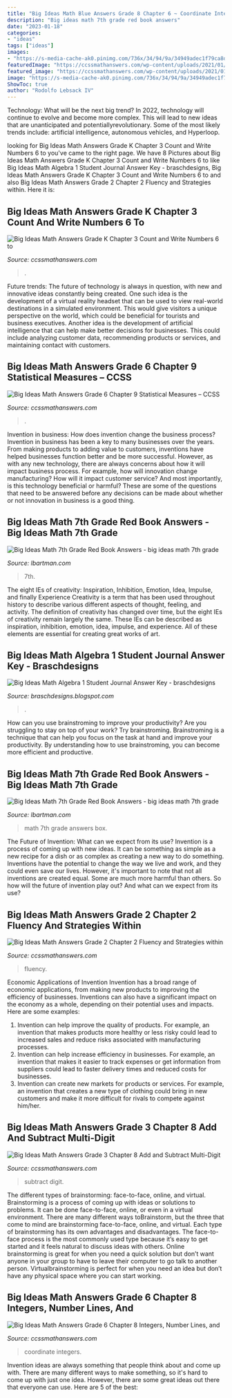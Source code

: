 ```yaml
---
title: "Big Ideas Math Blue Answers Grade 8 Chapter 6 ~ Coordinate Integers"
description: "Big ideas math 7th grade red book answers"
date: "2023-01-18"
categories:
- "ideas"
tags: ["ideas"]
images:
- "https://s-media-cache-ak0.pinimg.com/736x/34/94/9a/34949adec1f79ca8d60c4ffd1cf2e0b2.jpg"
featuredImage: "https://ccssmathanswers.com/wp-content/uploads/2021/01/Big-Ideas-Math-Book-6th-Grade-Answer-Key-Chapter-8-Integers-Number-Lines-and-the-Coordinate-Plane-Lesson-8.6-Polygons-in-the-Coordinate-Plane-EXPLORATION-1-768x441.jpg"
featured_image: "https://ccssmathanswers.com/wp-content/uploads/2021/01/Big-Ideas-Math-Answer-Key-Grade-6-Chapter-9-Statistical-Measures-9.5-9.png"
image: "https://s-media-cache-ak0.pinimg.com/736x/34/94/9a/34949adec1f79ca8d60c4ffd1cf2e0b2.jpg"
ShowToc: true
author: "Rodolfo Lebsack IV"
---
```



Technology: What will be the next big trend?
In 2022, technology will continue to evolve and become more complex. This will lead to new ideas that are unanticipated and potentiallyrevolutionary. Some of the most likely trends include: artificial intelligence, autonomous vehicles, and Hyperloop.

	

		
looking for Big Ideas Math Answers Grade K Chapter 3 Count and Write Numbers 6 to you've came to the right page. We have 8 Pictures about Big Ideas Math Answers Grade K Chapter 3 Count and Write Numbers 6 to like Big Ideas Math Algebra 1 Student Journal Answer Key - braschdesigns, Big Ideas Math Answers Grade K Chapter 3 Count and Write Numbers 6 to and also Big Ideas Math Answers Grade 2 Chapter 2 Fluency and Strategies within. Here it is:
		
    
## Big Ideas Math Answers Grade K Chapter 3 Count And Write Numbers 6 To

<img loading=lazy src="https://ccssmathanswers.com/wp-content/uploads/2021/01/Big-Ideas-Math-Book-Grade-K-Answer-Key-Chapter-3-Count-and-Write-Numbers-6-to-10-Lesson-Lesson-3.10-Understand-and-Write-10-Count-and-Write-Numbers-6-to-10-Chapter-Practice-3.10.png" onerror="this.onerror=null;this.src='https://tse1.mm.bing.net/th?id=OIP.S_jiDv949o2G9NB3wJ3O_QHaCW&amp;pid=15.1';" alt="Big Ideas Math Answers Grade K Chapter 3 Count and Write Numbers 6 to">

_Source: ccssmathanswers.com_

>. 

	

Future trends:
The future of technology is always in question, with new and innovative ideas constantly being created. One such idea is the development of a virtual reality headset that can be used to view real-world destinations in a simulated environment. This would give visitors a unique perspective on the world, which could be beneficial for tourists and business executives. Another idea is the development of artificial intelligence that can help make better decisions for businesses. This could include analyzing customer data, recommending products or services, and maintaining contact with customers.

    
## Big Ideas Math Answers Grade 6 Chapter 9 Statistical Measures – CCSS

<img loading=lazy src="https://ccssmathanswers.com/wp-content/uploads/2021/01/Big-Ideas-Math-Answer-Key-Grade-6-Chapter-9-Statistical-Measures-9.5-9.png" onerror="this.onerror=null;this.src='https://tse4.mm.bing.net/th?id=OIP.2t9z8tpMA6nwBvP5t4IdkwAAAA&amp;pid=15.1';" alt="Big Ideas Math Answers Grade 6 Chapter 9 Statistical Measures – CCSS">

_Source: ccssmathanswers.com_

>. 

	

Invention in business: How does invention change the business process?
Invention in business has been a key to many businesses over the years. From making products to adding value to customers, inventions have helped businesses function better and be more successful. However, as with any new technology, there are always concerns about how it will impact business process. For example, how will innovation change manufacturing? How will it impact customer service? And most importantly, is this technology beneficial or harmful? These are some of the questions that need to be answered before any decisions can be made about whether or not innovation in business is a good thing.

    
## Big Ideas Math 7th Grade Red Book Answers - Big Ideas Math 7th Grade

<img loading=lazy src="http://www.hmhco.com/shop/books/k12/images/9781608402335.jpg" onerror="this.onerror=null;this.src='https://tse2.mm.bing.net/th?id=OIP.BBuZAdgh0wnU1tiOP7TUWwAAAA&amp;pid=15.1';" alt="Big Ideas Math 7th Grade Red Book Answers - big ideas math 7th grade">

_Source: lbartman.com_

>7th. 

	

The eight IEs of creativity: Inspiration, Inhibition, Emotion, Idea, Impulse, and finally Experience
Creativity is a term that has been used throughout history to describe various different aspects of thought, feeling, and activity. The definition of creativity has changed over time, but the eight IEs of creativity remain largely the same. These IEs can be described as inspiration, inhibition, emotion, idea, impulse, and experience. All of these elements are essential for creating great works of art.

    
## Big Ideas Math Algebra 1 Student Journal Answer Key - Braschdesigns

<img loading=lazy src="https://lh5.googleusercontent.com/proxy/ItFia3rzfDTYkjE04l996rcQlD9d9WGg0dH07RCV-Uhb_ncXgotPMqi6rorq_7W4t9DIrzQwCwGnEqOMjGpcyqf4I2rSmJ2OYQlcphH8TTKWvHy4p5ScpiqODIOtKiv-HSvVnizs172nbYlowlxsCw=w1200-h630-p-k-no-nu" onerror="this.onerror=null;this.src='https://tse4.mm.bing.net/th?id=OIP.Qm5PQ4D_Trn4hzUBKC7qFAHaGE&amp;pid=15.1';" alt="Big Ideas Math Algebra 1 Student Journal Answer Key - braschdesigns">

_Source: braschdesigns.blogspot.com_

>. 

	

How can you use brainstroming to improve your productivity?
Are you struggling to stay on top of your work? Try brainstroming. Brainstroming is a technique that can help you focus on the task at hand and improve your productivity. By understanding how to use brainstroming, you can become more efficient and productive.

    
## Big Ideas Math 7th Grade Red Book Answers - Big Ideas Math 7th Grade

<img loading=lazy src="https://s-media-cache-ak0.pinimg.com/736x/34/94/9a/34949adec1f79ca8d60c4ffd1cf2e0b2.jpg" onerror="this.onerror=null;this.src='https://tse2.mm.bing.net/th?id=OIP.Ib6JZECR7vuR6GUdxR4LhgHaEo&amp;pid=15.1';" alt="Big Ideas Math 7th Grade Red Book Answers - big ideas math 7th grade">

_Source: lbartman.com_

>math 7th grade answers box. 

	

The Future of Invention: What can we expect from its use?
Invention is a process of coming up with new ideas. It can be something as simple as a new recipe for a dish or as complex as creating a new way to do something. Inventions have the potential to change the way we live and work, and they could even save our lives. However, it's important to note that not all inventions are created equal. Some are much more harmful than others. So how will the future of invention play out? And what can we expect from its use?

    
## Big Ideas Math Answers Grade 2 Chapter 2 Fluency And Strategies Within

<img loading=lazy src="https://ccssmathanswers.com/wp-content/uploads/2020/12/Big-Ideas-Math-Book-2nd-Grade-Answer-key-Chapter-2-Fluency-and-Strategies-within-20-Fluency-and-Strategies-within-20-Chapter-Practice-2.1-Add-in-Any-Order-Question-2.jpg" onerror="this.onerror=null;this.src='https://tse2.mm.bing.net/th?id=OIP.7-6Z_YwVWUaiYluqFR5DZAHaBe&amp;pid=15.1';" alt="Big Ideas Math Answers Grade 2 Chapter 2 Fluency and Strategies within">

_Source: ccssmathanswers.com_

>fluency. 

	

Economic Applications of Invention
Invention has a broad range of economic applications, from making new products to improving the efficiency of businesses. Inventions can also have a significant impact on the economy as a whole, depending on their potential uses and impacts. Here are some examples: 
1. Invention can help improve the quality of products. For example, an invention that makes products more healthy or less risky could lead to increased sales and reduce risks associated with manufacturing processes. 
2. Invention can help increase efficiency in businesses. For example, an invention that makes it easier to track expenses or get information from suppliers could lead to faster delivery times and reduced costs for businesses. 
3. Invention can create new markets for products or services. For example, an invention that creates a new type of clothing could bring in new customers and make it more difficult for rivals to compete against him/her.

    
## Big Ideas Math Answers Grade 3 Chapter 8 Add And Subtract Multi-Digit

<img loading=lazy src="https://ccssmathanswers.com/wp-content/uploads/2020/12/Big-Ideas-Math-Answers-Grade-3-Chapter-8-Add-and-Subtract-Multi-Digit-Numbers-1.png" onerror="this.onerror=null;this.src='https://tse2.mm.bing.net/th?id=OIP.9C6fedubz5t_Nr_Ewt5AkwHaEn&amp;pid=15.1';" alt="Big Ideas Math Answers Grade 3 Chapter 8 Add and Subtract Multi-Digit">

_Source: ccssmathanswers.com_

>subtract digit. 

	

The different types of brainstorming: face-to-face, online, and virtual.
Brainstorming is a process of coming up with ideas or solutions to problems. It can be done face-to-face, online, or even in a virtual environment. There are many different ways toBrainstorm, but the three that come to mind are brainstorming face-to-face, online, and virtual. 
Each type of brainstorming has its own advantages and disadvantages. The face-to-face process is the most commonly used type because it’s easy to get started and it feels natural to discuss ideas with others. Online brainstorming is great for when you need a quick solution but don’t want anyone in your group to have to leave their computer to go talk to another person. Virtualbrainstorming is perfect for when you need an idea but don’t have any physical space where you can start working.

    
## Big Ideas Math Answers Grade 6 Chapter 8 Integers, Number Lines, And

<img loading=lazy src="https://ccssmathanswers.com/wp-content/uploads/2021/01/Big-Ideas-Math-Book-6th-Grade-Answer-Key-Chapter-8-Integers-Number-Lines-and-the-Coordinate-Plane-Lesson-8.6-Polygons-in-the-Coordinate-Plane-EXPLORATION-1-768x441.jpg" onerror="this.onerror=null;this.src='https://tse3.mm.bing.net/th?id=OIP.H1sdTrmx6kYFlNZP7JTMQwHaEQ&amp;pid=15.1';" alt="Big Ideas Math Answers Grade 6 Chapter 8 Integers, Number Lines, and">

_Source: ccssmathanswers.com_

>coordinate integers. 

	

Invention ideas are always something that people think about and come up with. There are many different ways to make something, so it's hard to come up with just one idea. However, there are some great ideas out there that everyone can use. Here are 5 of the best: 

